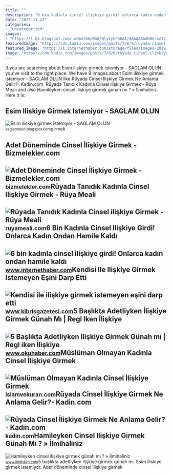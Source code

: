 ```yaml
---
title: ""
description: "6 bin kadınla cinsel ilişkiye girdi! onlarca kadın ondan hamile kaldı"
date: "2023-11-22"
categories:
- "Uncategorized"
images:
- "https://1.bp.blogspot.com/-wOme2b6pWG0/WlyYyhPo0AI/AAAAAAAAGBk/az32JDVgt5E2ULLxmGDbxz55K85Ebk5ygCLcBGAs/w1200-h630-p-k-no-nu/EYer_bir_erkek_eYiyle_cinsel_iliYkiye_girmek_istemiyorsa_ne_yapmak_gerekir_1.jpg"
featuredImage: "https://cdn.kadin.com/images/posts/7/8/6/ruyada-cinsel-iliskiye-girmek-ne-anlama-gelir-1561554225.jpg"
featured_image: "https://i.internethaber.com/storage/files/images/2019/07/29/tam-6-bin-kadinla-iliskiye-girdi-G7yz.png"
image: "https://cdn.kadin.com/images/posts/7/8/6/ruyada-cinsel-iliskiye-girmek-ne-anlama-gelir-1561554225.jpg"
---
```


If you are searching about Esim iliskiye girmek istemiyor - SAGLAM OLUN you've visit to the right place. We have 9 Images about Esim iliskiye girmek istemiyor - SAGLAM OLUN like Rüyada Cinsel İlişkiye Girmek Ne Anlama Gelir?- Kadin.com, Rüyada Tanıdık Kadınla Cinsel ilişkiye Girmek - Rüya Meali and also Hamileyken cinsel ilişkiye girmek günah mı ? » İlmihaliniz. Here it is:

Esim Iliskiye Girmek Istemiyor - SAGLAM OLUN
--------------------------------------------

 ![Esim iliskiye girmek istemiyor - SAGLAM OLUN](https://1.bp.blogspot.com/-wOme2b6pWG0/WlyYyhPo0AI/AAAAAAAAGBk/az32JDVgt5E2ULLxmGDbxz55K85Ebk5ygCLcBGAs/w1200-h630-p-k-no-nu/EYer_bir_erkek_eYiyle_cinsel_iliYkiye_girmek_istemiyorsa_ne_yapmak_gerekir_1.jpg) <small>saglamolun.blogspot.com</small>girmek

Adet Döneminde Cinsel İlişkiye Girmek - Bizmelekler.com
-------------------------------------------------------

 ![Adet Döneminde Cinsel İlişkiye Girmek - Bizmelekler.com](https://bizmelekler.com/wp-content/uploads/Adet-Doneminde-Cinsel-Iliskiye-Girmek.jpg) <small>bizmelekler.com</small>Rüyada Tanıdık Kadınla Cinsel Ilişkiye Girmek - Rüya Meali
----------------------------------------------------------

 ![Rüyada Tanıdık Kadınla Cinsel ilişkiye Girmek - Rüya Meali](http://ruyameali.com/wp-content/uploads/2018/05/tanidik-kadinla-iliskiye-girmek-1024x640.jpg) <small>ruyameali.com</small>6 Bin Kadınla Cinsel Ilişkiye Girdi! Onlarca Kadın Ondan Hamile Kaldı
---------------------------------------------------------------------

 ![6 bin kadınla cinsel ilişkiye girdi! Onlarca kadın ondan hamile kaldı](https://i.internethaber.com/storage/files/images/2019/07/29/tam-6-bin-kadinla-iliskiye-girdi-G7yz.png) <small>www.internethaber.com</small>Kendisi Ile Ilişkiye Girmek Istemeyen Eşini Darp Etti
-----------------------------------------------------

 ![Kendisi ile ilişkiye girmek istemeyen eşini darp etti](https://www.kibrisgazetesi.com/images/resize/100/656x400/haberler/2020/04/kendisi_ile_iliskiye_girmek_istemeyen_esini_darp_etti_h87497_af127.jpg) <small>www.kibrisgazetesi.com</small>5 Başlıkta Adetliyken İlişkiye Girmek Günah Mı | Regl Iken İlişkiye
-------------------------------------------------------------------

 ![5 Başlıkta Adetliyken İlişkiye Girmek Günah mı | Regl iken İlişkiye](https://www.okuhaber.com/wp-content/uploads/2022/05/adetliyken-iliskiye-girmek-regl-iken-iliskiye-girmek-7.jpg) <small>www.okuhaber.com</small>Müslüman Olmayan Kadınla Cinsel İlişkiye Girmek
-----------------------------------------------

 ![Müslüman Olmayan Kadınla Cinsel İlişkiye Girmek](https://islamvekuran.com/wp-content/uploads/2021/11/Musluman-Olmayan-Kadinla-Cinsel-Iliskiye-Girilir-mi.jpg) <small>islamvekuran.com</small>Rüyada Cinsel İlişkiye Girmek Ne Anlama Gelir?- Kadin.com
---------------------------------------------------------

 ![Rüyada Cinsel İlişkiye Girmek Ne Anlama Gelir?- Kadin.com](https://cdn.kadin.com/images/posts/7/8/6/ruyada-cinsel-iliskiye-girmek-ne-anlama-gelir-1561554225.jpg) <small>kadin.com</small>Hamileyken Cinsel Ilişkiye Girmek Günah Mı ? » İlmihaliniz
----------------------------------------------------------

 ![Hamileyken cinsel ilişkiye girmek günah mı ? » İlmihaliniz](https://www.ilmihalin.com/wp-content/uploads/2020/12/hamileyken-cinsel-iliskiye-girmek-gunah-mi-800x445.jpg) <small>www.ilmihalin.com</small>5 başlıkta adetliyken i̇lişkiye girmek günah mı. Esim iliskiye girmek istemiyor. Adet döneminde cinsel i̇lişkiye girmek
